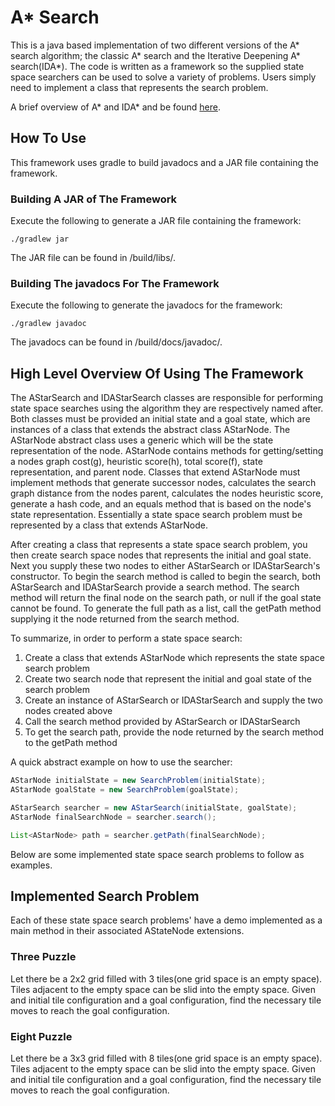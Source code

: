 # A* Search

This is a java based implementation of two different versions of the A* search algorithm; the classic A* search and the
Iterative Deepening A* search(IDA*). The code is written as a framework so the supplied state space searchers can be 
used to solve a variety of problems. Users simply need to implement a class that represents the search problem.
 


A brief overview of A* and IDA* and be found [here](https://github.com/JKnighten/a-star-search/wiki/A*-and-IDA*-Search-Overview).


## How To Use

This framework uses gradle to build javadocs and a JAR file containing the framework.

### Building A JAR of The Framework

Execute the following to generate a JAR file containing the framework:

```
./gradlew jar
```

The JAR file can be found in /build/libs/.

### Building The javadocs For The Framework

Execute the following to generate the javadocs for the framework:

```
./gradlew javadoc
```

The javadocs can be found in /build/docs/javadoc/.

## High Level Overview Of Using The Framework

The AStarSearch and IDAStarSearch classes are responsible for performing state space searches using the algorithm they
are respectively named after. Both classes must be provided an initial state and a goal state, which are instances of a
class that extends the abstract class AStarNode. The AStarNode abstract class uses a generic which will be the state 
representation of the node. AStarNode contains methods for getting/setting a nodes graph cost(g), heuristic score(h), 
total score(f), state representation, and parent node. Classes that extend AStarNode must implement methods that 
generate successor nodes, calculates the search graph distance from the nodes parent, calculates the nodes heuristic 
score, generate a hash code, and an equals method that is based on the node's state representation. Essentially a state
space search problem must be represented by a class that extends AStarNode.

After creating a class that represents a state space search problem, you then create search space nodes that represents
the initial and goal state. Next you supply these two nodes to either AStarSearch or IDAStarSearch's constructor. To 
begin the search method is called to begin the search, both AStarSearch and IDAStarSearch provide a search method. The 
search method will return the final node on the search path, or null if the goal state cannot be found. To generate the
full path as a list, call the getPath method supplying it the node returned from the search method.


To summarize, in order to perform a state space search:
1. Create a class that extends AStarNode which represents the state space search problem
2. Create two search node that represent the initial and goal state of the search problem
3. Create an instance of AStarSearch or IDAStarSearch and supply the two nodes created above
4. Call the search method provided by AStarSearch or IDAStarSearch
5. To get the search path, provide the node returned by the search method to the getPath method

A quick abstract example on how to use the searcher:
```java
AStarNode initialState = new SearchProblem(initialState);
AStarNode goalState = new SearchProblem(goalState);

AStarSearch searcher = new AStarSearch(initialState, goalState);
AStarNode finalSearchNode = searcher.search();

List<AStarNode> path = searcher.getPath(finalSearchNode);

```

Below are some implemented state space search problems to follow as examples.


## Implemented Search Problem

Each of these state space search problems' have a demo implemented as a main method in their associated AStateNode extensions.


### Three Puzzle

Let there be a 2x2 grid filled with 3 tiles(one grid space is an empty space). Tiles adjacent to the empty space can be
slid into the empty space. Given and initial tile configuration and a goal configuration, find the necessary tile moves
to reach the goal configuration.


### Eight Puzzle

Let there be a 3x3 grid filled with 8 tiles(one grid space is an empty space). Tiles adjacent to the empty space can be
slid into the empty space. Given and initial tile configuration and a goal configuration, find the necessary tile moves
to reach the goal configuration.






